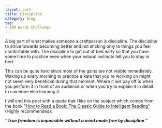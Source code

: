 ```yaml
---
layout: post
title: Discipline
category: blog
tag:
- 100 Words Challenge
---
```

A big part of what makes someone a craftperson is discipline. The discipline to strive towards becoming better and not sticking only to things you feel comfortable with. The discipline to get out of bed early so that you have some time to practice even when your natural instincts tell you to stay in bed.

This can be quite hard since most of the gains are not visible immediately. Waking up every morning to practice a kata that you're working on might not seem very beneficial during that moment. Where it will pay off is when you perform it in front of an audience or when you try to explain it in detail to someone else learning it.

I will end this post with a quote that I like on the subject which comes from the book ["How to Read a Book: The Classic Guide to Intelligent Reading"](http://www.amazon.co.uk/How-Read-Book-Intelligent-Touchstone/dp/0671212095/ref=sr_1_1?ie=UTF8&qid=1446707998&sr=8-1&keywords=how+to+read+a+book) (Highly recommended):

___"True freedom is impossible without a mind made free by discipline.”___

